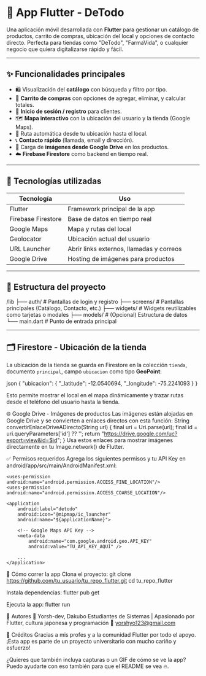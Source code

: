 # 📱 App Flutter - DeTodo

Una aplicación móvil desarrollada con **Flutter** para gestionar un catálogo de productos, carrito de compras, ubicación del local y opciones de contacto directo. Perfecta para tiendas como "DeTodo", "FarmaVida", o cualquier negocio que quiera digitalizarse rápido y fácil.

---

## ✨ Funcionalidades principales

- 🛍️ Visualización del **catálogo** con búsqueda y filtro por tipo.
- 🛒 **Carrito de compras** con opciones de agregar, eliminar, y calcular totales.
- 🔐 **Inicio de sesión / registro** para clientes.
- 🗺️ **Mapa interactivo** con la ubicación del usuario y la tienda (Google Maps).
- 🚗 Ruta automática desde tu ubicación hasta el local.
- 📞 **Contacto rápido** (llamada, email y dirección).
- 📸 Carga de **imágenes desde Google Drive** en los productos.
- ☁️ **Firebase Firestore** como backend en tiempo real.

---

## 🔧 Tecnologías utilizadas

| Tecnología         | Uso                                       |
|-------------------|-------------------------------------------|
| Flutter            | Framework principal de la app             |
| Firebase Firestore | Base de datos en tiempo real              |
| Google Maps        | Mapa y rutas del local                    |
| Geolocator         | Ubicación actual del usuario              |
| URL Launcher       | Abrir links externos, llamadas y correos  |
| Google Drive       | Hosting de imágenes para productos        |

---

## 📁 Estructura del proyecto

/lib
├── auth/ # Pantallas de login y registro
├── screens/ # Pantallas principales (Catálogo, Contacto, etc.)
├── widgets/ # Widgets reutilizables como tarjetas o modales
├── models/ # (Opcional) Estructura de datos
└── main.dart # Punto de entrada principal

---

## 🗂️ Firestore - Ubicación de la tienda

La ubicación de la tienda se guarda en Firestore en la colección `tienda`, documento `principal`, campo `ubicacion` como tipo **GeoPoint**:

json
{
  "ubicacion": {
    "_latitude": -12.0540694,
    "_longitude": -75.2241093
  }
}

Esto permite mostrar el local en el mapa dinámicamente y trazar rutas desde el teléfono del usuario hasta la tienda.

🌐 Google Drive - Imágenes de productos
Las imágenes están alojadas en Google Drive y se convierten a enlaces directos con esta función:
String convertirEnlaceDriveADirecto(String url) {
  final uri = Uri.parse(url);
  final id = uri.queryParameters['id'] ?? '';
  return "https://drive.google.com/uc?export=view&id=$id";
}
Usa estos enlaces para mostrar imágenes directamente en tu Image.network() de Flutter.

✅ Permisos requeridos
Agrega los siguientes permisos y tu API Key en android/app/src/main/AndroidManifest.xml:
<manifest xmlns:android="http://schemas.android.com/apk/res/android">

    <uses-permission android:name="android.permission.ACCESS_FINE_LOCATION"/>
    <uses-permission android:name="android.permission.ACCESS_COARSE_LOCATION"/>

    <application
        android:label="detodo"
        android:icon="@mipmap/ic_launcher"
        android:name="${applicationName}">

        <!-- Google Maps API Key -->
        <meta-data
            android:name="com.google.android.geo.API_KEY"
            android:value="TU_API_KEY_AQUÍ" />
            
        ...
    </application>
</manifest>

🧪 Cómo correr la app
Clona el proyecto:
git clone https://github.com/tu_usuario/tu_repo_flutter.git
cd tu_repo_flutter

Instala dependencias:
flutter pub get

Ejecuta la app:
flutter run

🤝 Autores
👤 Yorsh-dev, Dakubo
Estudiantes de Sistemas | Apasionado por Flutter, cultura japonesa y programación
📧 yorshyo123@gmail.com

💖 Créditos
Gracias a mis profes y a la comunidad Flutter por todo el apoyo. ¡Esta app es parte de un proyecto universitario con mucho cariño y esfuerzo!

¿Quieres que también incluya capturas o un GIF de cómo se ve la app? Puedo ayudarte con eso también para que el README se vea 🔥.
